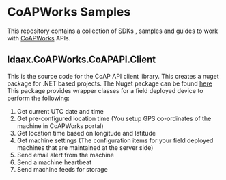 # CoAPWorks Samples
This repository contains a collection of SDKs , samples and guides to work with [CoAPWorks](https://coapworks.com) APIs.

## Idaax.CoAPWorks.CoAPAPI.Client
This is the source code for the CoAP API client library. This creates a nuget package for .NET based projects. The Nuget package can be found [here](https://www.nuget.org/packages/Idaax.CoAPWorks.CoAPAPI.Client)
This package provides wrapper classes for a field deployed device to perform the following:

1. Get current UTC date and time
2. Get pre-configured location time (You setup GPS co-ordinates of the machine in CoAPWorks portal)
3. Get location time based on longitude and latitude
4. Get machine settings (The configuration items for your field deployed machines that are maintained at the server side)
5. Send email alert from the machine
6. Send a machine heartbeat
7. Send machine feeds for storage
